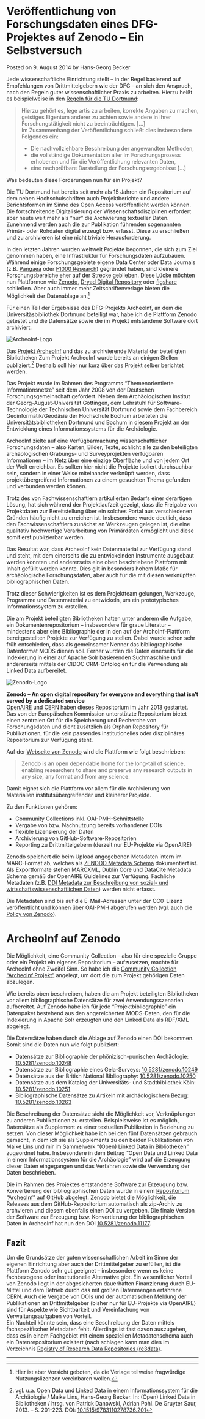 # Veröffentlichung von Forschungsdaten eines DFG-Projektes auf Zenodo – Ein Selbstversuch

Posted on 9. August 2014 by Hans-Georg Becker	

Jede wissenschaftliche Einrichtung stellt – in der Regel basierend auf Empfehlungen von Drittmittelgebern wie der DFG – an sich den Anspruch, nach den Regeln guter wissenschaftlicher Praxis zu arbeiten. Hierzu heißt es beispielweise in den [Regeln für die TU Dortmund](https://www.tu-dortmund.de/uni/Uni/Organisation/Kommission_gute_wissenschaftliche_Praxis/Regeln_guter_wissenschaftlicher_Praxis_der_TUDO_17_06_09.pdf):

>    Hierzu gehört es, lege artis zu arbeiten, korrekte Angaben zu machen, geistiges Eigentum anderer zu achten sowie andere in ihrer Forschungstätigkeit nicht zu beeinträchtigen. […]\
>    Im Zusammenhang der Veröffentlichung schließt dies insbesondere Folgendes ein:
>    * Die nachvollziehbare Beschreibung der angewandten Methoden,
>    * die vollständige Dokumentation aller im Forschungsprozess erhobenen und für die Veröffentlichung relevanten Daten,
>    * eine nachprüfbare Darstellung der Forschungsergebnisse […]

Was bedeuten diese Forderungen nun für ein Projekt?

Die TU Dortmund hat bereits seit mehr als 15 Jahren ein Repositorium auf dem neben Hochschulschriften auch Projektberichte und andere Berichtsformen im Sinne des Open Access veröffentlicht werden können. Die fortschreitende Digitalisierung der Wissenschaftsdisziplinen erfordert aber heute weit mehr als “nur” die Archivierung textueller Daten. Zunehmend werden auch die zur Publikation führenden sogenannten Primär- oder Rohdaten digital erzeugt bzw. erfasst. Diese zu erschließen und zu archivieren ist eine nicht triviale Herausforderung.

In den letzten Jahren wurden weltweit Projekte begonnen, die sich zum Ziel genommen haben, eine Infrastruktur für Forschungsdaten aufzubauen. Während einige Forschungsgebiete eigene Data Center oder Data Journals (z.B. [Pangaea](https://www.pangaea.de/) oder [F1000 Research](https://f1000research.com/)) gegründet haben, sind kleinere Forschungsbereiche eher auf der Strecke geblieben. Diese Lücke möchten nun Plattformen wie [Zenodo](https://zenodo.org/), [Dryad Digital Repository](https://datadryad.org/) oder [figshare](https://figshare.com/) schließen. Aber auch immer mehr Zeitschriftenverlage bieten die Möglichkeit der Datenablage an.[^1]

[^1]: Hier ist aber Vorsicht geboten, da die Verlage teilweise fragwürdige Nutzungslizenzen vereinbaren wollen.

Für einen Teil der Ergebnisse des DFG-Projekts ArcheoInf, an dem die Universitäsbibliothek Dortmund beteiligt war, habe ich die Plattform Zenodo getestet und die Datensätze sowie die im Projekt entstandene Software dort archiviert.

![ArcheoInf-Logo](https://data.ub.tu-dortmund.de/archeoinf/images/archeoinf-logo.png)

Das [Projekt ArcheoInf](https://data.ub.tu-dortmund.de/archeoinf/) und das zu archivierende Material der beteiligten Bibliotheken
Zum Projekt ArcheoInf wurde bereits an einigen Stellen publiziert.[^2] Deshalb soll hier nur kurz über das Projekt selber berichtet werden.

[^2]: vgl. u.a. Open Data und Linked Data in einem Informationssystem für die Archäologie / Maike Lins, Hans-Georg Becker. In: (Open) Linked Data in Bibliotheken / hrsg. von Patrick Danowski, Adrian Pohl. De Gruyter Saur, 2013. – S. 201-223. DOI: [10.1515/9783110278736.201](https://doi.org/10.1515/9783110278736.201)

Das Projekt wurde im Rahmen des Programms “Themenorientierte Informationsnetze” seit dem Jahr 2008 von der Deutschen Forschungsgemeinschaft gefördert. Neben dem Archäologischen Institut der Georg-August-Universität Göttingen, dem Lehrstuhl für Software-Technologie der Technischen Universität Dortmund sowie dem Fachbereich Geoinformatik/Geodäsie der Hochschule Bochum arbeiteten die Universitätsbibliotheken Dortmund und Bochum in diesem Projekt an der Entwicklung eines Informationssystems für die Archäologie.

ArcheoInf zielte auf eine Verfügbarmachung wissenschaftlicher Forschungsdaten – also Karten, Bilder, Texte, schlicht alle zu den beteiligten archäologischen Grabungs- und Surveyprojekten verfügbaren Informationen – im Netz über eine einzige Oberfläche und von jedem Ort der Welt erreichbar. Es sollten hier nicht die Projekte isoliert durchsuchbar sein, sondern in einer Weise miteinander verknüpft werden, dass projektübergreifend Informationen zu einem gesuchten Thema gefunden und verbunden werden können.

Trotz des von Fachwissenschaftlern artikulierten Bedarfs einer derartigen Lösung, hat sich während der Projektlaufzeit gezeigt, dass die Freigabe von Projektdaten zur Bereitstellung über ein solches Portal aus verschiedenen Gründen häufig nicht zu erreichen ist. Insbesondere wurde deutlich, dass den Fachwissenschaftlern zunächst an Werkzeugen gelegen ist, die eine qualitativ hochwertige Verarbeitung von Primärdaten ermöglicht und diese somit erst publizierbar werden.

Das Resultat war, dass ArcheoInf kein Datenmaterial zur Verfügung stand und steht, mit dem einerseits die zu entwickelnden Instrumente ausgebaut werden konnten und andererseits eine oben beschriebene Plattform mit Inhalt gefüllt werden konnte. Dies gilt in besonders hohem Maße für archäologische Forschungsdaten, aber auch für die mit diesen verknüpften bibliographischen Daten.

Trotz dieser Schwierigkeiten ist es dem Projektteam gelungen, Werkzeuge, Programme und Datenmaterial zu entwickeln, um ein prototypisches Informationssystem zu erstellen.

Die am Projekt beteiligten Bibliotheken hatten unter anderem die Aufgabe, ein Dokumentenrepositorium – insbesondere für graue Literatur – mindestens aber eine Bibliographie der in den auf der ArchoInf-Plattform bereitgestellten Projekte zur Verfügung zu stellen. Dabei wurde schon sehr früh entschieden, dass als gemeinsamer Nenner das bibliographische Datenformat MODS dienen soll. Ferner wurden die Daten einerseits für die Indexierung in einer auf Apache Solr basierenden Suchmaschine und andererseits mittels der CIDOC CRM-Ontologien für die Verwendung als Linked Data aufbereitet.

![Zenodo-Logo](https://zenodo.org/static/images/invenio-rdm.svg)

**Zenodo – An open digital repository for everyone and everything that isn’t served by a dedicated service**\
[OpenAIRE](https://www.openaire.eu/) und [CERN](https://home.web.cern.ch/) haben dieses Repositorium im Jahr 2013 gestartet. Das von der Europäischen Kommission unterstützte Repositorium bietet einen zentralen Ort für die Speicherung und Recherche von Forschungsdaten und dient zusätzlich als Orphan Repository für Publikationen, für die kein passendes institutionelles oder disziplinäres Repositorium zur Verfügung steht.

Auf der [Webseite von Zenodo](https://zenodo.org/) wird die Plattform wie folgt beschrieben:

>    Zenodo is an open dependable home for the long-tail of science, enabling researchers to share and preserve any research outputs in any size, any format and from any science. 

Damit eignet sich die Plattform vor allem für die Archivierung von Materialien institutsübergreifender und kleinerer Projekte.

Zu den Funktionen gehören:

*    Community Collections inkl. OAI-PMH-Schnittstelle
*    Vergabe von bzw. Nachnutzung bereits vorhandener DOIs
*    flexible Lizensierung der Daten
*    Archivierung von GitHub-Software-Repositorien
*    Reporting zu Drittmittelgebern (derzeit nur EU-Projekte via OpenAIRE)

Zenodo speichert die beim Upload angegebenen Metadaten intern im MARC-Format ab, welches als [ZENODO Metadata Schema](https://invenio-software.org/wiki/Project/OpenAIREplus/DevelopmentRecordMarkup) dokumentiert ist. Als Exportformate stehen MARCXML, Dublin Core und DataCite Metadata Schema gemäß der OpenAIRE Guidelines zur Verfügung. Fachliche Metadaten (z.B. [DDI Metadata zur Beschreibung von sozial- und wirtschaftswissenschaftlichen Daten](https://www.ddialliance.org/)) werden nicht erfasst.

Die Metadaten sind bis auf die E-Mail-Adressen unter der CC0-Lizenz veröffentlicht und können über OAI-PMH abgerufen werden (vgl. auch die [Policy von Zenodo](https://zenodo.org/policies)).

# ArcheoInf auf Zenodo

Die Möglichkeit, eine Community Collection – also für eine spezielle Gruppe oder ein Projekt ein eigenes Repositorium – aufzusetzen, machte für ArcheoInf ohne Zweifel Sinn. So habe ich die [Community Collection “ArcheoInf Projekt”](https://zenodo.org/collection/user-archeoinf) angelegt, um dort die zum Projekt gehörigen Daten abzulegen.

Wie bereits oben beschreiben, haben die am Projekt beteiligten Bibliotheken vor allem bibliographische Datensätze für zwei Anwendungsszenarien aufbereitet. Auf Zenodo habe ich für jede “Projektbibliographie” ein Datenpaket bestehend aus den angereicherten MODS-Daten, den für die Indexierung in Apache Solr erzeugten und den Linked Data als RDF/XML abgelegt.

Die Datensätze haben durch die Ablage auf Zenodo einen DOI bekommen. Somit sind die Daten nun wie folgt publiziert:

*    Datensätze zur Bibliographie der phönizisch-punischen Archäologie: [10.5281/zenodo.10248](https://doi.org/10.5281/zenodo.10248)
*    Datensätze zur Bibliographie eines Gela-Surveys: [10.5281/zenodo.10249](https://doi.org/10.5281/zenodo.10249)
*    Datensätze aus der British National Bibliography: [10.5281/zenodo.10250](https://doi.org/10.5281/zenodo.10250)
*    Datensätze aus dem Katalog der Universitäts- und Stadtbibliothek Köln: [10.5281/zenodo.10251](https://doi.org/10.5281/zenodo.10251)
*    Bibliographische Datensätze zu Artikeln mit archäologischem Bezug: [10.5281/zenodo.10263](https://doi.org/10.5281/zenodo.10263)

Die Beschreibung der Datensätze sieht die Möglichkeit vor, Verknüpfungen zu anderen Publikationen zu erstellen. Beispielsweise ist es möglich, Datensätze als Supplement zu einer textuellen Publikation in Beziehung zu setzen. Von dieser Möglichkeit habe ich bei den fünf Datensätzen gebrauch gemacht, in dem ich sie als Supplements zu den beiden Publikationen von Maike Lins und mir im Sammelwerk “(Open) Linked Data in Bibliotheken” zugeordnet habe. Insbesondere in dem Beitrag “Open Data und Linked Data in einem Informationssystem für die Archäologie” wird auf die Erzeugung dieser Daten eingegangen und das Verfahren sowie die Verwendung der Daten beschrieben.

Die im Rahmen des Projektes entstandene Software zur Erzeugung bzw. Konvertierung der bibliographischen Daten wurde in einem [Repositorium “ArcheoInf” auf GitHub](https://github.com/ArcheoInf) abgelegt. Zenodo bietet die Möglichkeit, die Releases aus dem GitHub-Repositorium automatisch als zip-Archiv zu archvieren und diesem ebenfalls einen DOI zu vergeben. Die finale Version der Software zur Erzeugung bzw. Konvertierung der bibliographischen Daten in ArcheoInf hat nun den DOI [10.5281/zenodo.11177](https://doi.org/10.5281/zenodo.11177).

## Fazit

Um die Grundsätze der guten wissenschatlichen Arbeit im Sinne der eigenen Einrichtung aber auch der Drittmittelgeber zu erfüllen, ist die Plattform Zenodo sehr gut geeignet – insbesondere wenn es keine fachbezogene oder institutionelle Alternative gibt. Ein wesentlicher Vorteil von Zenodo liegt in der abgesicherten dauerhaften Finanzierung durch EU-Mittel und dem Betrieb durch das mit großen Datenmengen erfahrene CERN. Auch die Vergabe von DOIs und der automatischen Meldung der Publikationen an Drittmittelgeber (bisher nur für EU-Projekte via OpenAIRE) sind für Aspekte wie Sichtbarkeit und Vereinfachung von Verwaltungsaufgaben von Vorteil.\
Ein Nachteil könnte sein, dass eine Beschreibung der Daten mittels fachspezifischer Metadaten fehlt. Allerdings ist fast davon auszugehen, dass es in einem Fachgebiet mit einem speziellen Metadatenschema auch ein Datenrepositorium exisitert (nach schlagen kann man dies im Verzeichnis [Registry of Research Data Repositories (re3data)](https://www.re3data.org/).

***

